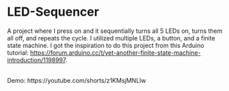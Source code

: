 # LED-Sequencer
A project where I press on and it sequentially turns all 5 LEDs on, turns them all off, and repeats the cycle. I utilized multiple LEDs, a button, and a finite state machine. I got the inspiration to do this project from this Arduino tutorial: https://forum.arduino.cc/t/yet-another-finite-state-machine-introduction/1198997.

<br/>
Demo: https://youtube.com/shorts/z1KMsjMNLlw
